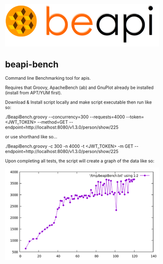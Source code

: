 ![alt text](https://github.com/orubel/logos/blob/master/beapi_logo_large.png)

# beapi-bench

Command line Benchmarking tool for apis.

Requires that Groovy, ApacheBench (ab) and GnuPlot already be installed (install from APT/YUM first).

Download & Install script locally and make script executable then run like so:

./BeapiBench.groovy --concurrency=300 --requests=4000 --token=<JWT_TOKEN> --method=GET --endpoint=http://localhost:8080/v1.3.0/person/show/225

or use shorthand like so...

./BeapiBench.groovy -c 300 -n 4000 -t <JWT_TOKEN> -m GET --endpoint=http://localhost:8080/v1.3.0/person/show/225

Upon completing all tests, the script will create a graph of the data like so:

![alt text](https://github.com/orubel/logos/blob/master/beapibench.png)
